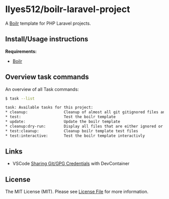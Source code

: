 # Ilyes512/boilr-laravel-project

A [Boilr](https://github.com/Ilyes512/boilr) template for PHP Laravel projects.

## Install/Usage instructions

**Requirements:**
- [Boilr](https://github.com/Ilyes512/boilr#installation)

## Overview task commands

An overview of all Task commands:

```bash
$ task --list

task: Available tasks for this project:
* cleanup:                Cleanup of almost all git gitignored files and untracked files
* test:                   Test the boilr template
* update:                 Update the boilr template
* cleanup:dry-run:        Display all files that are either ignored or untracked
* test:cleanup:           Cleanup boilr template test files
* test:interactive:       Test the boilr template interactivly
```
## Links

- VSCode [Sharing Git/GPG Credentials](https://code.visualstudio.com/remote/advancedcontainers/sharing-git-credentials)
  with DevContainer

## License

The MIT License (MIT). Please see [License File](LICENSE) for more information.

